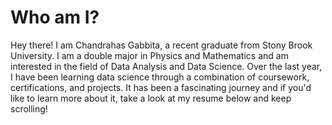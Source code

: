 # Who am I?
Hey there! I am Chandrahas Gabbita, a recent graduate from Stony Brook University. I am a double major in Physics and Mathematics and am interested in the field of Data Analysis and Data Science. Over the last year, I have been learning data science through a combination of coursework, certifications, and projects. It has been a fascinating journey and if you'd like to learn more about it, take a look at my resume below and keep scrolling!

